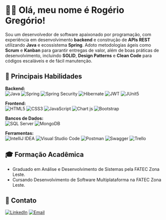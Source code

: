 # 👋🏻 Olá, meu nome é Rogério Gregório!
Sou um desenvolvedor de software apaixonado por programação, com experiência em desenvolvimento **backend** e construção de **APIs REST** utilizando **Java** e ecossistema **Spring**. Adoto metodologias ágeis como **Scrum** e **Kanban** para garantir entregas de valor, além de boas práticas de desenvolvimento, incluindo **SOLID**, **Design Patterns** e **Clean Code** para códigos escaláveis e de fácil manutenção.

## 🚀 Principais Habilidades
**Backend:** <br>
![Java](https://img.shields.io/badge/Java-633309?style=flat&logo=coffeescript&logoColor=white) 
![Spring](https://img.shields.io/badge/Spring-6DB33F?style=flat&logo=spring&logoColor=white)
![Spring Security](https://img.shields.io/badge/Spring%20Security-6DB33F?style=flat&logo=springsecurity&logoColor=white)
![Hibernate](https://img.shields.io/badge/Hibernate-59666C?style=flat&logo=Hibernate&logoColor=white)
![JWT](https://img.shields.io/badge/JWT-000000?style=flat&logo=JSON%20web%20tokens&logoColor=white)
![JUnit5](https://img.shields.io/badge/Junit5-25A162?style=flat&logo=junit5&logoColor=white)

**Frontend:** <br>
![HTML5](https://img.shields.io/badge/HTML5-E34F26?style=flat&logo=html5&logoColor=white)
![CSS3](https://img.shields.io/badge/CSS3-1572B6?style=flat&logo=css3&logoColor=white)
![JavaScript](https://img.shields.io/badge/JavaScript-323330?style=flat&logo=javascript&logoColor=F7DF1E)
![Chart js](https://img.shields.io/badge/Chart%20js-FF6384?style=flat&logo=chartdotjs&logoColor=white)
![Bootstrap](https://img.shields.io/badge/Bootstrap-563D7C?style=flat&logo=bootstrap&logoColor=white)

**Bancos de Dados:** <br>
![SQL Server](https://img.shields.io/badge/SQL%20Server-316192?style=flat&logo=adminer&logoColor=white)
![MongoDB](https://img.shields.io/badge/MongoDB-4EA94B?style=flat&logo=mongodb&logoColor=white)

**Ferramentas:** <br>
![IntelliJ IDEA](https://img.shields.io/badge/IntelliJ_IDEA-000000.svg?style=flat&logo=intellij-idea&logoColor=white)
![Visual Studio Code](https://img.shields.io/badge/VS%20Code-007ACC?style=flat&logo=htmx&logoColor=white)
![Postman](https://img.shields.io/badge/Postman-FF6C37?style=flat&logo=Postman&logoColor=white)
![Swagger](https://img.shields.io/badge/Swagger-85EA2D?style=flat&logo=Swagger&logoColor=white)
![Trello](https://img.shields.io/badge/Trello-0052CC?style=flat&logo=trello&logoColor=white)

## 🎓 Formação Acadêmica
- Graduado em Análise e Desenvolvimento de Sistemas pela FATEC Zona Leste. <br>
- Cursando Desenvolvimento de Software Multiplataforma na FATEC Zona Leste.

## 💬 Contato
[![LinkedIn](https://img.shields.io/badge/linkedin.com/in/rogeriogregorio-0A66C2?style=flat&logo=linkedin&logoColor=white)](https://linkedin.com/in/rogeriogregorio)
[![Email](https://img.shields.io/badge/bernardo.rogerio93@gmail.com-D14836?style=flat&logo=gmail&logoColor=white)](mailto:bernardo.rogerio93@gmail.com)
